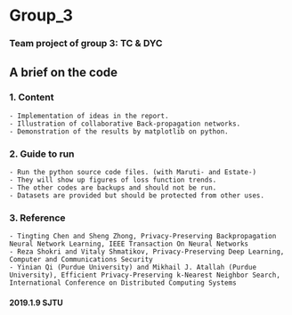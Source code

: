 # Group_3

### Team project of group 3: TC & DYC

## A brief on the code

### 1. Content
    - Implementation of ideas in the report.
    - Illustration of collaborative Back-propagation networks.
    - Demonstration of the results by matplotlib on python.

### 2. Guide to run
    - Run the python source code files. (with Maruti- and Estate-)
    - They will show up figures of loss function trends.
    - The other codes are backups and should not be run.
    - Datasets are provided but should be protected from other uses.

### 3. Reference
    - Tingting Chen and Sheng Zhong, Privacy-Preserving Backpropagation Neural Network Learning, IEEE Transaction On Neural Networks
    - Reza Shokri and Vitaly Shmatikov, Privacy-Preserving Deep Learning, Computer and Communications Security
    - Yinian Qi (Purdue University) and Mikhail J. Atallah (Purdue University), Efficient Privacy-Preserving k-Nearest Neighbor Search, International Conference on Distributed Computing Systems

#### 2019.1.9 SJTU